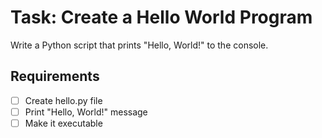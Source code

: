 # Task: Create a Hello World Program

Write a Python script that prints "Hello, World!" to the console.

## Requirements
- [ ] Create hello.py file
- [ ] Print "Hello, World!" message
- [ ] Make it executable

<!-- Add TASK_COMPLETE when done -->
